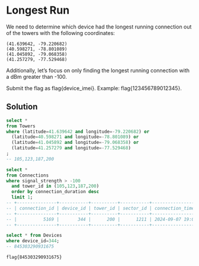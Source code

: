 # Longest Run

We need to determine which device had the longest running connection out of the towers with the following coordinates:

    (41.639642, -79.220682)
    (40.598271, -78.801089)
    (41.045892, -79.068358)
    (41.257279, -77.529468)

Additionally, let’s focus on only finding the longest running connection with a dBm greater than -100.

Submit the flag as flag{device_imei}. Example: flag{123456789012345}.

## Solution

```sql
select *
from Towers
where (latitude=41.639642 and longitude=-79.220682) or
  (latitude=40.598271 and longitude=-78.801089) or
  (latitude=41.045892 and longitude=-79.068358) or
  (latitude=41.257279 and longitude=-77.529468)
;
-- 105,123,187,200

select *
from Connections
where signal_strength > -100
  and tower_id in (105,123,187,200)
  order by connection_duration desc
  limit 1;
-- +---------------+-----------+----------+-----------+---------------------+-----------------+---------------------+
-- | connection_id | device_id | tower_id | sector_id | connection_time     | signal_strength | connection_duration |
-- +---------------+-----------+----------+-----------+---------------------+-----------------+---------------------+
-- |          5169 |       344 |      200 |      1211 | 2024-09-07 19:06:39 |          -89.43 |               85709 |
-- +---------------+-----------+----------+-----------+---------------------+-----------------+---------------------+

select * from Devices
where device_id=344;
-- 845303290931675
```

`flag{845303290931675}`
